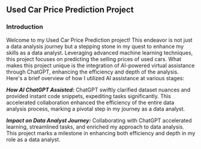 ## Used Car Price Prediction Project
### Introduction
Welcome to my Used Car Price Prediction project! This endeavor is not just a data analysis journey but a stepping stone in my quest to enhance my skills as a data analyst. Leveraging advanced machine learning techniques, this project focuses on predicting the selling prices of used cars. What makes this project unique is the integration of AI-powered virtual assistance through ChatGPT, enhancing the efficiency and depth of the analysis. Here's a brief overview of how I utilized AI assistance at various stages:

***How AI ChatGPT Assisted:***
ChatGPT swiftly clarified dataset nuances and provided instant code snippets, expediting tasks significantly. This accelerated collaboration enhanced the efficiency of the entire data analysis process, marking a pivotal step in my journey as a data analyst.

***Impact on Data Analyst Journey:***
Collaborating with ChatGPT accelerated learning, streamlined tasks, and enriched my approach to data analysis. This project marks a milestone in enhancing both efficiency and depth in my role as a data analyst.
